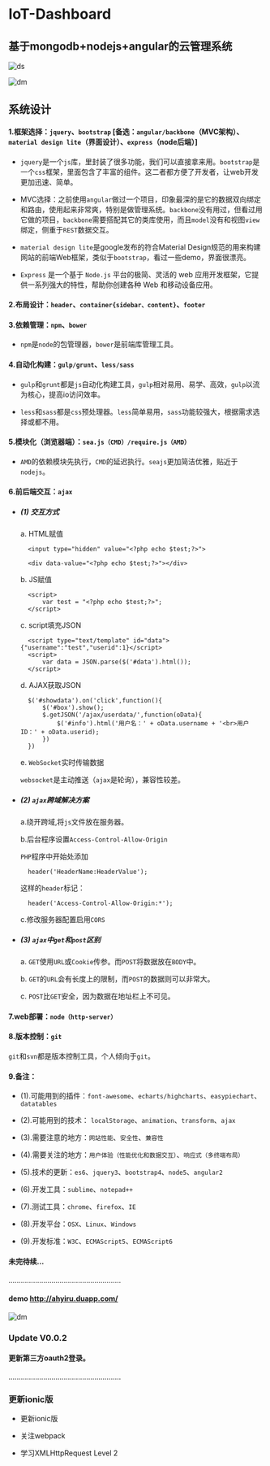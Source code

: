 # IoT-Dashboard

##  基于mongodb+nodejs+angular的云管理系统

![ds](ds.png)

![dm](dm.png)

## 系统设计

#### 1.框架选择：`jquery`、`bootstrap` [备选：`angular/backbone`（MVC架构）、`material design lite`（界面设计）、`express`（node后端）]

* `jquery`是一个`js`库，里封装了很多功能，我们可以直接拿来用。`bootstrap`是一个`css`框架，里面包含了丰富的组件。这二者都方便了开发者，让web开发更加迅速、简单。

* MVC选择：之前使用`angular`做过一个项目，印象最深的是它的数据双向绑定和路由，使用起来非常爽，特别是做管理系统。`backbone`没有用过，但看过用它做的项目，`backbone`需要搭配其它的类库使用，而且`model`没有和视图`view`绑定，侧重于`REST`数据交互。

* `material design lite`是google发布的符合Material Design规范的用来构建网站的前端Web框架，类似于`bootstrap`，看过一些demo，界面很漂亮。

* `Express` 是一个基于 `Node.js` 平台的极简、灵活的 web 应用开发框架，它提供一系列强大的特性，帮助你创建各种 Web 和移动设备应用。

#### 2.布局设计：`header`、`container{sidebar、content}`、`footer`

#### 3.依赖管理：`npm`、`bower`

+ `npm`是`node`的包管理器，`bower`是前端库管理工具。

#### 4.自动化构建：`gulp/grunt`、`less/sass`

- `gulp`和`grunt`都是`js`自动化构建工具，`gulp`相对易用、易学、高效，`gulp`以流为核心，提高io访问效率。

- `less`和`sass`都是`css`预处理器。`less`简单易用，`sass`功能较强大，根据需求选择或都不用。

#### 5.模块化（浏览器端）：`sea.js（CMD）/require.js（AMD）`

+ `AMD`的依赖模块先执行，`CMD`的延迟执行。`seajs`更加简洁优雅，贴近于`nodejs`。

#### 6.前后端交互：`ajax`

- ##### (1) 交互方式

	a. HTML赋值

		<input type="hidden" value="<?php echo $test;?>">

		<div data-value="<?php echo $test;?>"></div>
	
	b. JS赋值

		<script>
			var test = "<?php echo $test;?>";
		</script>
	c. script填充JSON

		<script type="text/template" id="data">{"username":"test","userid":1}</script>
		<script>
			var data = JSON.parse($('#data').html());
		</script>
	d. AJAX获取JSON

		$('#showdata').on('click',function(){
			$('#box').show();
			$.getJSON('/ajax/userdata/',function(oData){
				$('#info').html('用户名：' + oData.username + '<br>用户ID：' + oData.userid);
			})
		})
	e. `WebSocket`实时传输数据

	`websocket`是主动推送（`ajax`是轮询），兼容性较差。

- ##### (2) `ajax`跨域解决方案

	a.绕开跨域,将`js`文件放在服务器。

	b.后台程序设置`Access-Control-Allow-Origin`

	`PHP`程序中开始处添加
			
		header('HeaderName:HeaderValue');
 	这样的`header`标记：
 
		header('Access-Control-Allow-Origin:*');

	c.修改服务器配置启用`CORS`

- ##### (3) `ajax`中`get`和`post`区别

	a. `GET`使用`URL`或`Cookie`传参。而`POST`将数据放在`BODY`中。

	b. `GET`的`URL`会有长度上的限制，而`POST`的数据则可以非常大。

	c. `POST`比`GET`安全，因为数据在地址栏上不可见。

#### 7.web部署：`node（http-server）`

#### 8.版本控制：`git`

`git`和`svn`都是版本控制工具，个人倾向于`git`。

#### 9.备注：

- (1).可能用到的插件：`font-awesome`、`echarts/highcharts`、`easypiechart`、`datatables`

- (2).可能用到的技术： `localStorage`、`animation`、`transform`、`ajax`

- (3).需要注意的地方：`网站性能`、`安全性`、`兼容性`

- (4).需要关注的地方：`用户体验（性能优化和数据交互）`、`响应式（多终端布局）`

- (5).技术的更新：`es6`、`jquery3`、`bootstrap4`、`node5`、`angular2`

- (6).开发工具：`sublime`、`notepad++`

- (7).测试工具：`chrome`、`firefox`、`IE`

- (8).开发平台：`OSX`、`Linux`、`Windows`

- (9).开发标准：`W3C`、`ECMAScript5`、`ECMAScript6`


#### 未完待续...

.......................................................

#### demo http://ahyiru.duapp.com/

![dm](demo.png)

### Update V0.0.2

#### 更新第三方oauth2登录。

.......................................................

### 更新ionic版

- 更新ionic版

- 关注webpack

- 学习XMLHttpRequest Level 2